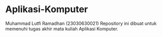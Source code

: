 # Aplikasi-Komputer
Muhammad Lutfi Ramadhan  (23030630021) Repository ini dibuat untuk memenuhi tugas akhir mata kuliah Aplikasi Komputer.
